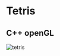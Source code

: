 # Tetris
## C++ openGL
![tetris](https://user-images.githubusercontent.com/55046386/215314265-e39eb2e1-6b04-4077-9006-9fa342f572a1.gif)
